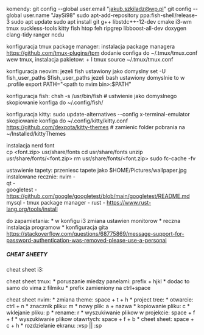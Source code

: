 komendy:
    git config --global user.email "jakub.szkiladz@wp.pl"
    git config --global user.name "JaySi98"
    sudo apt-add-repository ppa:fish-shell/release-3
    sudo apt update
    sudo apt install git g++ libstdc++-12-dev cmake i3-wm 
        tmux suckless-tools kitty fish htop feh ripgrep
        libboost-all-dev doxygen clang-tidy ranger ncdu 

konfiguracja tmux package manager:
   instalacja package managera  https://github.com/tmux-plugins/tpm
   dodanie configa do ~/.tmux/tmux.conf
   wew tmux, instalacja pakietow:  <prefix> + I
   tmux source ~/.tmux/tmux.conf

konfiguracja neovim:
   jezeli fish ustawiony jako domyslny
   set -U fish_user_paths <path to nvim bin> $fish_user_paths
   jezeli bash ustawiony domyslnie to w .profile
   export PATH="<path to nvim bin>:$PATH"

konfiguracja fish:
    chsh -s /usr/bin/fish # ustwienie jako domyslnego
    skopiowanie konfiga do ~/.config/fish/

konfiguracja kitty:
    sudo update-alternatives --config x-terminal-emulator
    skopiowanie konfiga do ~/.config/kitty/kitty.conf
    https://github.com/dexpota/kitty-themes # zamienic folder pobrania na ~/Installed/kittyThemes

instalacja nerd font    
    cp <font.zip> usr/share/fonts
    cd usr/share/fonts
    unzip usr/share/fonts/<font.zip>
    rm usr/share/fonts/<font.zip>
    sudo fc-cache -fv
	
ustawienie tapety:
    przeniesc tapete jako $HOME/Pictures/wallpaper.jpg
instalowane recznie:
    nvim -  
    qt -  
    googletest - https://github.com/google/googletest/blob/main/googletest/README.md 
    mysql - 
    tmux package manager - 
    rust - https://www.rust-lang.org/tools/install

do zapamietania:
	* w konfigu i3 zmiana ustawien monitorow
	* reczna instalacja programow
	* konfiguracja gita
	https://stackoverflow.com/questions/68775869/message-support-for-password-authentication-was-removed-please-use-a-personal
##### CHEAT SHEETY
cheat sheet i3:

cheat sheet tmux:
    * poruszanie miedzy panelami: prefix + hjkl
    * dodac to samo do vima z filmiku
    * prefix zamieniony na ctrl+space

cheat sheet nvim:
    * zmiana theme: space + t + h
    * project tree: 
        * otwarcie: ctrl + n
        * znacznik pliku: m
        * nowy plik: a + nazwa
        * kopiowanie pliku: c
        * wklejanie pliku: p
        * rename: r
    * wyszukiwanie plikow w projekcie: space + f + f
    * wyszukiwanie plikow otawrtych: space + f + b
    * cheet sheet: space + c + h
    * rozdzielanie ekranu: :vsp || :sp
